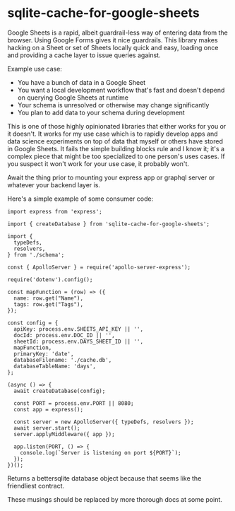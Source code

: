 
# sqlite-cache-for-google-sheets

Google Sheets is a rapid, albeit guardrail-less way of entering data from the browser. Using Google Forms gives it nice guardrails. This library makes hacking on a Sheet or set of Sheets locally quick and easy, loading once and providing a cache layer to issue queries against.

Example use case:

- You have a bunch of data in a Google Sheet
- You want a local development workflow that's fast and doesn't depend on querying Google Sheets at runtime
- Your schema is unresolved or otherwise may change significantly
- You plan to add data to your schema during development

This is one of those highly opinionated libraries that either works for you or it doesn't. It works for my use case which is to rapidly develop apps and data science experiments on top of data that myself or others have stored in Google Sheets. It fails the simple building blocks rule and I know it; it's a complex piece that might be too specialized to one person's uses cases. If you suspect it won't work for your use case, it probably won't.

Await the thing prior to mounting your express app or graphql server or whatever your backend layer is.

Here's a simple example of some consumer code:

```
import express from 'express';

import { createDatabase } from 'sqlite-cache-for-google-sheets';

import {
  typeDefs,
  resolvers,
} from './schema';

const { ApolloServer } = require('apollo-server-express');

require('dotenv').config();

const mapFunction = (row) => ({
  name: row.get("Name"),
  tags: row.get("Tags"),
});

const config = {
  apiKey: process.env.SHEETS_API_KEY || '',
  docId: process.env.DOC_ID || '',
  sheetId: process.env.DAYS_SHEET_ID || '',
  mapFunction,
  primaryKey: 'date',
  databaseFilename: './cache.db',
  databaseTableName: 'days',
};

(async () => {
  await createDatabase(config);

  const PORT = process.env.PORT || 8080;
  const app = express();

  const server = new ApolloServer({ typeDefs, resolvers });
  await server.start();
  server.applyMiddleware({ app });

  app.listen(PORT, () => {
    console.log(`Server is listening on port ${PORT}`);
  });
})();

```

Returns a bettersqlite database object because that seems like the friendliest contract.

These musings should be replaced by more thorough docs at some point.
